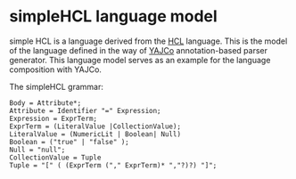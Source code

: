 # simpleHCL language model

simple HCL is a language derived from the [HCL](https://github.com/hashicorp/hcl/blob/main/hclsyntax/spec.md) language.
This is the model of the language defined in the way of [YAJCo](https://github.com/kpi-tuke/yajco) annotation-based parser generator. This language model serves as an example for the language composition with YAJCo.

The simpleHCL grammar:

```
Body = Attribute*;
Attribute = Identifier "=" Expression;
Expression = ExprTerm;
ExprTerm = (LiteralValue |CollectionValue);
LiteralValue = (NumericLit | Boolean| Null)
Boolean = ("true" | "false" );
Null = "null";
CollectionValue = Tuple
Tuple = "[" ( (ExprTerm ("," ExprTerm)* ","?)?) "]";
```
